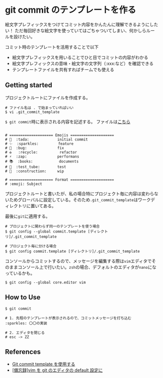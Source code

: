 # git commit のテンプレートを作る

絵文字プレフィックスをつけてコミット内容をかんたんに理解できるようにしたい！
ただ毎回好きな絵文字を使っていてはごちゃついてしまい、何かしらルールを設けたい。

コミット時のテンプレートを活用することで以下

- 絵文字プレフィックスを用いることでひと目でコミットの内容がわかる
- 絵文字プレフィックスの意味・絵文字の文字列（:xxx:など）を確認できる
- テンプレートファイルを共有すればチームでも使える

## Getting started

プロジェクトルートにファイルを作成する。

```shell
# ファイル名は . で始まっていればいい
$ vi .git_commit_template
```

`$ git commit`時に表示される内容を記述する。
ファイルは[こちら](.git_commit_template)

```shell

# ==================== Emojis ====================
# 🎉  :tada:             initial commit
# ✨  :sparkles:         feature
# 🐛  :bug:              fix
# ♻️   :recycle:          refactor
# ⚡️  :zap:              performans
# 📚  :books:            documents
# 🧪  :test_tube:        test
# 🚧  :construction:     wip

# ==================== Format ====================
# :emoji: Subject
```

プロジェクトルートと書いたが、私の場合特にプロジェクト毎に内容は変わらないためグローバルに設定している。そのため`.git_commit_template`はワークディレクトリに置いてある。

最後に`git`に適用する。

```shell
# プロジェクトに関わらず同一のテンプレートを使う場合
$ git config --global commit.template [ディレクトリ]/.git_commit_template

# プロジェクト毎に分ける場合
$ git config commit.template [ディレクトリ]/.git_commit_template
```

コンソールからコミットするので、メッセージを編集する際は`vim`エディタでそのままコンソール上で行いたい。`zsh`の場合、デフォルトのエディタが`nano`になっているかも。

```shell
$ git config --global core.editor vim
```

## How to Use

```shell
$ git commit

# 1. 先程のテンプレートが表示されるので、コミットメッセージを打ち込む
:sparkles: 〇〇の実装

# 2. エディタを閉じる
# esc -> ZZ
```

## References

- [Git commit template を使用する](https://qiita.com/usuket/items/7fc3274474205d4715fb)
- [[備忘録]vim を git のエディタの default 設定に](https://qiita.com/Syunto07ka/items/f87c9a82dfacf1472ee5)
